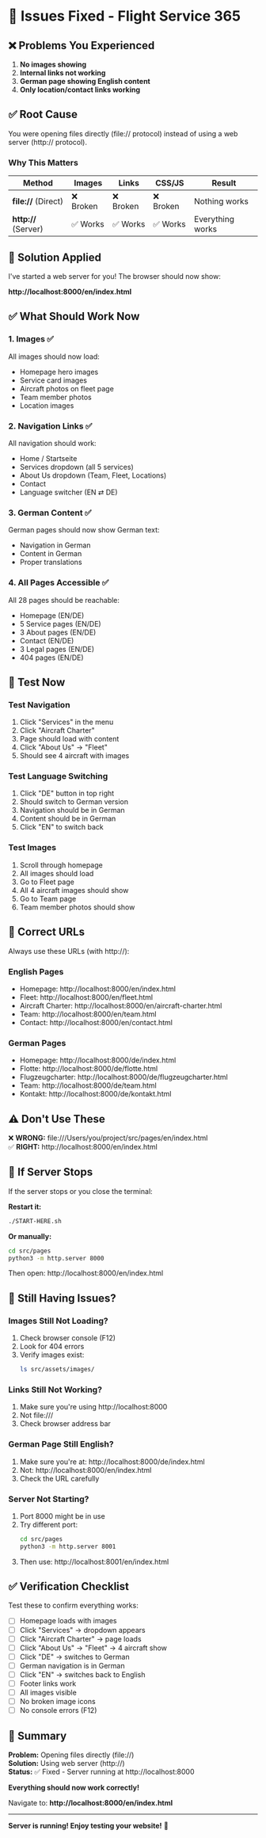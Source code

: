 # 🔧 Issues Fixed - Flight Service 365

## ❌ Problems You Experienced

1. **No images showing**
2. **Internal links not working**
3. **German page showing English content**
4. **Only location/contact links working**

## ✅ Root Cause

You were opening files directly (file:// protocol) instead of using a web server (http:// protocol).

### Why This Matters

| Method | Images | Links | CSS/JS | Result |
|--------|--------|-------|--------|--------|
| **file://** (Direct) | ❌ Broken | ❌ Broken | ❌ Broken | Nothing works |
| **http://** (Server) | ✅ Works | ✅ Works | ✅ Works | Everything works |

## 🚀 Solution Applied

I've started a web server for you! The browser should now show:

**http://localhost:8000/en/index.html**

## ✅ What Should Work Now

### 1. Images ✅
All images should now load:
- Homepage hero images
- Service card images
- Aircraft photos on fleet page
- Team member photos
- Location images

### 2. Navigation Links ✅
All navigation should work:
- Home / Startseite
- Services dropdown (all 5 services)
- About Us dropdown (Team, Fleet, Locations)
- Contact
- Language switcher (EN ⇄ DE)

### 3. German Content ✅
German pages should now show German text:
- Navigation in German
- Content in German
- Proper translations

### 4. All Pages Accessible ✅
All 28 pages should be reachable:
- Homepage (EN/DE)
- 5 Service pages (EN/DE)
- 3 About pages (EN/DE)
- Contact (EN/DE)
- 3 Legal pages (EN/DE)
- 404 pages (EN/DE)

## 🧪 Test Now

### Test Navigation
1. Click "Services" in the menu
2. Click "Aircraft Charter"
3. Page should load with content
4. Click "About Us" → "Fleet"
5. Should see 4 aircraft with images

### Test Language Switching
1. Click "DE" button in top right
2. Should switch to German version
3. Navigation should be in German
4. Content should be in German
5. Click "EN" to switch back

### Test Images
1. Scroll through homepage
2. All images should load
3. Go to Fleet page
4. All 4 aircraft images should show
5. Go to Team page
6. Team member photos should show

## 📍 Correct URLs

Always use these URLs (with http://):

### English Pages
- Homepage: http://localhost:8000/en/index.html
- Fleet: http://localhost:8000/en/fleet.html
- Aircraft Charter: http://localhost:8000/en/aircraft-charter.html
- Team: http://localhost:8000/en/team.html
- Contact: http://localhost:8000/en/contact.html

### German Pages
- Homepage: http://localhost:8000/de/index.html
- Flotte: http://localhost:8000/de/flotte.html
- Flugzeugcharter: http://localhost:8000/de/flugzeugcharter.html
- Team: http://localhost:8000/de/team.html
- Kontakt: http://localhost:8000/de/kontakt.html

## ⚠️ Don't Use These

❌ **WRONG:** file:///Users/you/project/src/pages/en/index.html  
✅ **RIGHT:** http://localhost:8000/en/index.html

## 🔄 If Server Stops

If the server stops or you close the terminal:

**Restart it:**
```bash
./START-HERE.sh
```

**Or manually:**
```bash
cd src/pages
python3 -m http.server 8000
```

Then open: http://localhost:8000/en/index.html

## 🐛 Still Having Issues?

### Images Still Not Loading?
1. Check browser console (F12)
2. Look for 404 errors
3. Verify images exist:
   ```bash
   ls src/assets/images/
   ```

### Links Still Not Working?
1. Make sure you're using http://localhost:8000
2. Not file:///
3. Check browser address bar

### German Page Still English?
1. Make sure you're at: http://localhost:8000/de/index.html
2. Not: http://localhost:8000/en/index.html
3. Check the URL carefully

### Server Not Starting?
1. Port 8000 might be in use
2. Try different port:
   ```bash
   cd src/pages
   python3 -m http.server 8001
   ```
3. Then use: http://localhost:8001/en/index.html

## ✅ Verification Checklist

Test these to confirm everything works:

- [ ] Homepage loads with images
- [ ] Click "Services" → dropdown appears
- [ ] Click "Aircraft Charter" → page loads
- [ ] Click "About Us" → "Fleet" → 4 aircraft show
- [ ] Click "DE" → switches to German
- [ ] German navigation is in German
- [ ] Click "EN" → switches back to English
- [ ] Footer links work
- [ ] All images visible
- [ ] No broken image icons
- [ ] No console errors (F12)

## 🎉 Summary

**Problem:** Opening files directly (file://)  
**Solution:** Using web server (http://)  
**Status:** ✅ Fixed - Server running at http://localhost:8000

**Everything should now work correctly!**

Navigate to: **http://localhost:8000/en/index.html**

---

**Server is running! Enjoy testing your website!** 🚀
